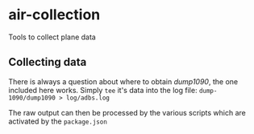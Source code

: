 # air-collection

Tools to collect plane data

## Collecting data

There is always a question about where to obtain _dump1090_, the one included here works. Simply `tee` it's data into the log file: `dump-1090/dump1090 > log/adbs.log`

The raw output can then be processed by the various scripts which are activated by the `package.json`
